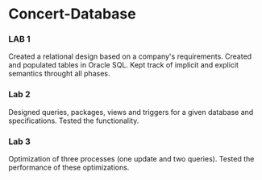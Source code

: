 # Concert-Database

### LAB 1
Created a relational design based on a company's requirements. Created and populated tables in Oracle SQL. Kept track of implicit and explicit semantics throught all phases.

### Lab 2
Designed queries, packages, views and triggers for a given database and specifications. Tested the functionality.

### Lab 3
Optimization of three processes (one update and two queries). Tested the performance of these optimizations.
